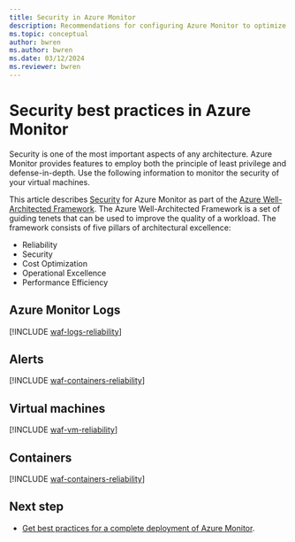```yaml
---
title: Security in Azure Monitor
description: Recommendations for configuring Azure Monitor to optimize security.
ms.topic: conceptual
author: bwren
ms.author: bwren
ms.date: 03/12/2024
ms.reviewer: bwren
---
```


# Security best practices in Azure Monitor

Security is one of the most important aspects of any architecture. Azure Monitor provides features to employ both the principle of least privilege and defense-in-depth. Use the following information to monitor the security of your virtual machines.

This article describes [Security](/azure/architecture/framework/security/) for Azure Monitor as part of the [Azure Well-Architected Framework](/azure/architecture/framework/). The Azure Well-Architected Framework is a set of guiding tenets that can be used to improve the quality of a workload. The framework consists of five pillars of architectural excellence:

- Reliability
- Security
- Cost Optimization
- Operational Excellence
- Performance Efficiency

## Azure Monitor Logs

[!INCLUDE [waf-logs-reliability](includes/waf-logs-security.md)]

## Alerts

[!INCLUDE [waf-containers-reliability](includes/waf-alerts-security.md)]

## Virtual machines

[!INCLUDE [waf-vm-reliability](includes/waf-vm-security.md)]

## Containers

[!INCLUDE [waf-containers-reliability](includes/waf-containers-security.md)]

## Next step

- [Get best practices for a complete deployment of Azure Monitor](best-practices.md).

